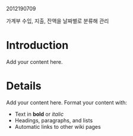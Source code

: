 2012190709

가계부
수입, 지출, 잔액을 날짜별로 분류해 관리

# Introduction #

Add your content here.


# Details #

Add your content here.  Format your content with:
  * Text in **bold** or _italic_
  * Headings, paragraphs, and lists
  * Automatic links to other wiki pages